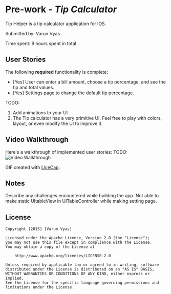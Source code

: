 # Pre-work - *Tip Calculator*

Tip Helper is a tip calculator application for iOS.

Submitted by: Varun Vyas

Time spent: 9 hours spent in total

## User Stories

The following **required** functionality is complete:

* [Yes] User can enter a bill amount, choose a tip percentage, and see the tip and total values.
* [Yes] Settings page to change the default tip percentage.

TODO: 
1. Add animations to your UI
2. The Tip calculator has a very primitive UI. Feel free to play with colors, layout, or even modify the UI to improve it.

## Video Walkthrough 

Here's a walkthrough of implemented user stories:
TODO:
<img src='http://giphy.com/gifs/ios-prework-26tPpU64WuQ5WsfQc' title='Video Walkthrough' width='' alt='Video Walkthrough' />

GIF created with [LiceCap](http://www.cockos.com/licecap/).

## Notes

Describe any challenges encountered while building the app.
Not able to make static UItableView in UITableController while making setting page. 

## License

    Copyright [2015] [Varun Vyas]

    Licensed under the Apache License, Version 2.0 (the "License");
    you may not use this file except in compliance with the License.
    You may obtain a copy of the License at

        http://www.apache.org/licenses/LICENSE-2.0

    Unless required by applicable law or agreed to in writing, software
    distributed under the License is distributed on an "AS IS" BASIS,
    WITHOUT WARRANTIES OR CONDITIONS OF ANY KIND, either express or implied.
    See the License for the specific language governing permissions and
    limitations under the License.
